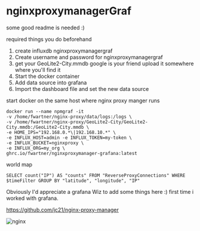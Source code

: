 # nginxproxymanagerGraf

some good readme is needed :)

required things you do beforehand

1) create influxdb nginxproxymanagergraf
2) Create username and password for nginxproxymanagergraf
3) get your GeoLite2-City.mmdb google is your friend upload it somewhere where you'll find it
4) Start the docker container
5) Add data source into grafana
6) Import the dashboard file and set the new data source

start docker on the same host where nginx proxy manger runs

```
docker run --name npmgraf -it
-v /home/fwartner/nginx-proxy/data/logs:/logs \
-v /home/fwartner/nginx-proxy/GeoLite2-City/GeoLite2-City.mmdb:/GeoLite2-City.mmdb \
-e HOME_IPS="192.168.0.*\|192.168.10.*" \
-e INFLUX_HOST=admin -e INFLUX_TOKEN=my-token \
-e INFLUX_BUCKET=nginxproxy \
-e INFLUX_ORG=my_org \
ghrc.io/fwartner/nginxproxymanager-grafana:latest
```

world map
```
SELECT count("IP") AS "counts" FROM "ReverseProxyConnections" WHERE $timeFilter GROUP BY "latitude", "longitude", "IP"
```




Obviously I'd appreciate a grafana Wiz to add some things here :) first time i worked with grafana.



https://github.com/jc21/nginx-proxy-manager

![nginx](https://github.com/ma-karai/nginxproxymanagerGraf/blob/master/Screenshot%202021-02-14%20142221.png?raw=true)
